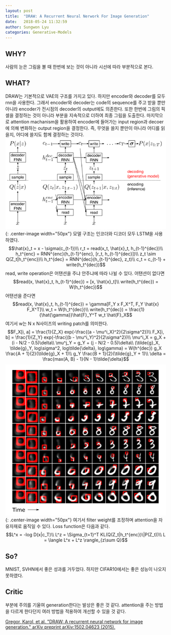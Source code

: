 ```yaml
---
layout: post
title:  "DRAW: A Recurrent Neural Nerwork For Image Generation"
date:   2018-05-24 11:32:59
author: Sungwon Lyu
categories: Generative-Models
---
```


## WHY? 
사람의 눈은 그림을 볼 때 한번에 보는 것이 아니라 시선에 따라 부분적으로 본다. 

## WHAT?
DRAW는 기본적으로 VAE의 구조를 가지고 있다. 하지만 encoder와 decoder를 모두 rnn을 사용한다. 그래서 encoder와 decoder는 code의 sequence를 주고 받을 뿐만 아니라 encoder가 전시점의 decoder의 output에도 의존한다. 또한 한번에 그림의 픽셀을 결정하는 것이 아니라 부분을 지속적으로 더하여 최종 그림을 도출한다. 마지막으로 attention machanism을 활용하여 encoder에 들어가는 input region과 decoer에 의해 변화하는 output region을 결정한다. 즉, 무엇을 쓸지 뿐만이 아니라 어디를 읽을지, 어디에 쓸지도 함께 결정하는 것이다. 
![image](/assets/images/draw1.png){: .center-image width="50px"}
모델 구조는 인코더와 디코더 모두 LSTM을 사용하였다. 
$$\hat{x}_t = x - \sigma(c_{t-1})\\
r_t = read(x_t, \hat{x}_t, h_{t-1}^{dec})\\
h_t^{enc} = RNN^{enc}(h_{t-1}^{enc}, [r_t, h_{t-1}^{dec}])\\
z_t \sim Q(Z_t|h_t^{enc})\\
h_t^{dec} = RNN^{dec}(h_{t-1}^{dec}, z_t)\\
c_t = c_{t-1} + write(h_t^{dec})$$
read, write operation은 어탠션을 주냐 안주냐에 따라 나뉠 수 있다. 어탠션이 없다면
$$read(x, \hat{x}_t, h_{t-1}^{dec}) = [x, \hat{x}_t]\\
write(h_t^{dec}) = W(h_t^{dec})$$
어탠션을 준다면
$$read(x, \hat{x}_t, h_{t-1}^{dec}) = \gamma[F_Y x F_X^T, F_Y \hat{x} F_X^T]\\
w_t = W(h_t^{dec})\\
write(h_t^{dec}) = \frac{1}{\hat{\gamma}}\hat{F}_Y^T w_t \hat{F}_X$$
여기서 w는 N x N사이즈의 writing patch를 의미한다. 
$$F_X[i, a] = \frac{1}{Z_X} exp(-\frac{(a - \mu^i_X)^2}{2\sigma^2})\\
F_X[i, b] = \frac{1}{Z_Y} exp(-\frac{(b - \mu^i_Y)^2}{2\sigma^2})\\
\mu^i_X = g_X + (i - N/2 - 0.5)\delta\\
\mu^j_Y = g_Y + (j - N/2 - 0.5)\delta\\
(\tilde{g}_X, \tilde{g}_Y, log\sigma^2, log\tilde{\delta}, log\gamma) = W(h^{dec})
g_X \frac{A + 1}{2}(\tilde{g}_X + 1)\\
g_Y \frac{B + 1}{2}(\tilde{g}_Y + 1)\\
\delta = \frac{max(A, B) - 1}{N - 1}\tilde{\delta}$$
![image](/assets/images/draw2.png){: .center-image width="50px"}
여기서 filter weight를 조정하며 attention을 자유자재로 움직일 수 있다. Loss function은 다음과 같다. 
$$L^x = -log D(x|c_T)\\
L^z = \Sigma_{t=1}^T KL(Q(Z_t|h_t^{enc})\|P(Z_t))\\
L = \langle L^x + L^z \rangle_{z\sum Q}$$

## So?
MNIST, SVHN에서 좋은 성과를 거두었다. 하지만 CIFAR10에서는 좋은 성능이 나오지 못하였다. 

## Critic
부분에 주의를 기울여 generation한다는 발상은 좋은 것 같다. attention을 주는 방법을 다르게 한다던지 여러 방법을 적용하여 개선할 수 있을 것 같다.

[Gregor, Karol, et al. "DRAW: A recurrent neural network for image generation." arXiv preprint arXiv:1502.04623 (2015).](https://arxiv.org/abs/1502.04623)
